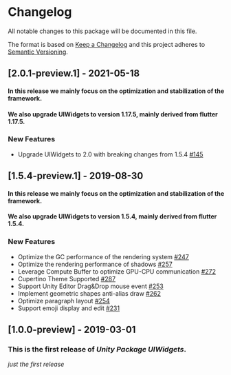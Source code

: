 # Changelog
All notable changes to this package will be documented in this file.

The format is based on [Keep a Changelog](http://keepachangelog.com/en/1.0.0/)
and this project adheres to [Semantic Versioning](http://semver.org/spec/v2.0.0.html).

## [2.0.1-preview.1] - 2021-05-18

#### In this release we mainly focus on the optimization and stabilization of the framework. 
#### We also upgrade UIWidgets to version 1.17.5, mainly derived from flutter 1.17.5.

### New Features
- Upgrade UIWidgets to 2.0 with breaking changes from 1.5.4 [\#145](https://github.com/Unity-Technologies/com.unity.uiwidgets/pull/145)

## [1.5.4-preview.1] - 2019-08-30

#### In this release we mainly focus on the optimization and stabilization of the framework. 
#### We also upgrade UIWidgets to version 1.5.4, mainly derived from flutter 1.5.4.

### New Features
- Optimize the GC performance of the rendering system [\#247](https://github.com/UnityTech/UIWidgets/pull/247)
- Optimize the rendering performance of shadows [\#257](https://github.com/UnityTech/UIWidgets/pull/257)
- Leverage Compute Buffer to optimize GPU-CPU communication [\#272](https://github.com/UnityTech/UIWidgets/pull/272)
- Cupertino Theme Supported [\#287](https://github.com/UnityTech/UIWidgets/pull/287)
- Support Unity Editor Drag&Drop mouse event [\#253](https://github.com/UnityTech/UIWidgets/pull/253)
- Implement geometric shapes anti-alias draw [\#262](https://github.com/UnityTech/UIWidgets/pull/262)
- Optimize paragraph layout [\#254](https://github.com/UnityTech/UIWidgets/pull/254)
- Support emoji display and edit [\#231](https://github.com/UnityTech/UIWidgets/pull/231)

## [1.0.0-preview] - 2019-03-01

### This is the first release of *Unity Package UIWidgets*.

*just the first release*